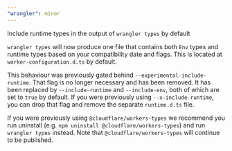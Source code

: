 ```yaml
---
"wrangler": minor
---
```


Include runtime types in the output of `wrangler types` by default

`wrangler types` will now produce one file that contains both `Env` types and runtime types based on your compatibility date and flags. This is located at `worker-configuration.d.ts` by default.

This behaviour was previously gated behind `--experimental-include-runtime`. That flag is no longer necessary and has been removed. It has been replaced by `--include-runtime` and `--include-env`, both of which are set to `true` by default. If you were previously using `--x-include-runtime`, you can drop that flag and remove the separate `runtime.d.ts` file.

If you were previously using `@cloudflare/workers-types` we recommend you run uninstall (e.g. `npm uninstall @cloudflare/workers-types`) and run `wrangler types` instead. Note that `@cloudflare/workers-types` will continue to be published.
